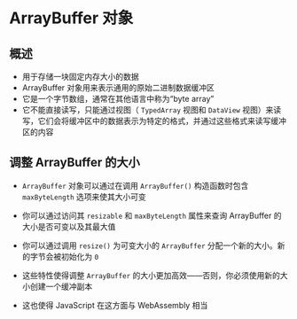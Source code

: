 # ArrayBuffer 对象

## 概述

+ 用于存储一块固定内存大小的数据
+ ArrayBuffer 对象用来表示通用的原始二进制数据缓冲区
+ 它是一个字节数组，通常在其他语言中称为“byte array”
+ 它不能直接读写，只能通过视图（ `TypedArray` 视图和 `DataView` 视图）来读写，它们会将缓冲区中的数据表示为特定的格式，并通过这些格式来读写缓冲区的内容

## 调整 ArrayBuffer 的大小

+ `ArrayBuffer` 对象可以通过在调用 `ArrayBuffer()` 构造函数时包含 `maxByteLength` 选项来使其大小可变
+ 你可以通过访问其 `resizable` 和 `maxByteLength` 属性来查询 ArrayBuffer 的大小是否可变以及其最大值
+ 你可以通过调用 `resize()` 为可变大小的 `ArrayBuffer` 分配一个新的大小。新的字节会被初始化为 `0`

+ 这些特性使得调整 `ArrayBuffer` 的大小更加高效——否则，你必须使用新的大小创建一个缓冲副本
+ 这也使得 JavaScript 在这方面与 WebAssembly 相当
